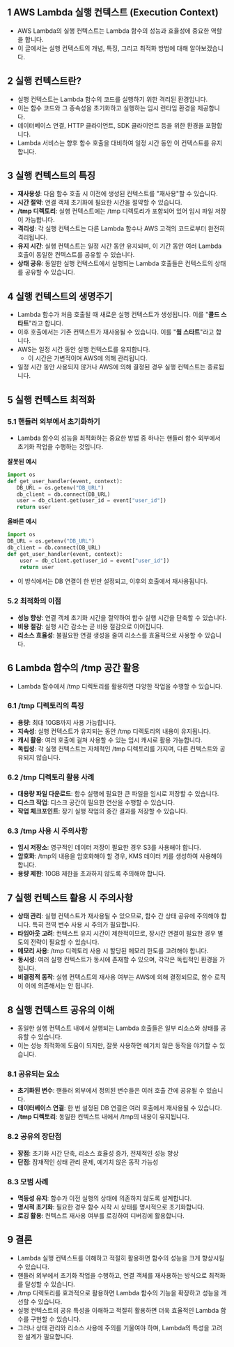 ## 1 AWS Lambda 실행 컨텍스트 (Execution Context)

- AWS Lambda의 실행 컨텍스트는 Lambda 함수의 성능과 효율성에 중요한 역할을 합니다.
- 이 글에서는 실행 컨텍스트의 개념, 특징, 그리고 최적화 방법에 대해 알아보겠습니다.



## 2 실행 컨텍스트란?

- 실행 컨텍스트는 Lambda 함수의 코드를 실행하기 위한 격리된 환경입니다.
- 이는 함수 코드와 그 종속성을 초기화하고 실행하는 임시 런타임 환경을 제공합니다.
- 데이터베이스 연결, HTTP 클라이언트, SDK 클라이언트 등을 위한 환경을 포함합니다.
- Lambda 서비스는 향후 함수 호출을 대비하여 일정 시간 동안 이 컨텍스트를 유지합니다.



## 3 실행 컨텍스트의 특징

- **재사용성**: 다음 함수 호출 시 이전에 생성된 컨텍스트를 "재사용"할 수 있습니다.
- **시간 절약**: 연결 객체 초기화에 필요한 시간을 절약할 수 있습니다.
- **/tmp 디렉토리**: 실행 컨텍스트에는 /tmp 디렉토리가 포함되어 있어 임시 파일 저장이 가능합니다.
- **격리성**: 각 실행 컨텍스트는 다른 Lambda 함수나 AWS 고객의 코드로부터 완전히 격리됩니다.
- **유지 시간**: 실행 컨텍스트는 일정 시간 동안 유지되며, 이 기간 동안 여러 Lambda 호출이 동일한 컨텍스트를 공유할 수 있습니다.
- **상태 공유**: 동일한 실행 컨텍스트에서 실행되는 Lambda 호출들은 컨텍스트의 상태를 공유할 수 있습니다.



## 4 실행 컨텍스트의 생명주기

- Lambda 함수가 처음 호출될 때 새로운 실행 컨텍스트가 생성됩니다. 이를 "**콜드 스타트**"라고 합니다.
- 이후 호출에서는 기존 컨텍스트가 재사용될 수 있습니다. 이를 "**웜 스타트**"라고 합니다.
- AWS는 일정 시간 동안 실행 컨텍스트를 유지합니다. 
	- 이 시간은 가변적이며 AWS에 의해 관리됩니다.
- 일정 시간 동안 사용되지 않거나 AWS에 의해 결정된 경우 실행 컨텍스트는 종료됩니다.



## 5 실행 컨텍스트 최적화

### 5.1 핸들러 외부에서 초기화하기

- Lambda 함수의 성능을 최적화하는 중요한 방법 중 하나는 핸들러 함수 외부에서 초기화 작업을 수행하는 것입니다.



**잘못된 예시**

```python
import os
def get_user_handler(event, context):
   DB_URL = os.getenv("DB_URL")
   db_client = db.connect(DB_URL)
   user = db_client.get(user_id = event["user_id"])
   return user
```

**올바른 예시**

```python
import os
DB_URL = os.getenv("DB_URL")
db_client = db.connect(DB_URL)
def get_user_handler(event, context):
    user = db_client.get(user_id = event["user_id"])
    return user
```

- 이 방식에서는 DB 연결이 한 번만 설정되고, 이후의 호출에서 재사용됩니다.



### 5.2 최적화의 이점

- **성능 향상**: 연결 객체 초기화 시간을 절약하여 함수 실행 시간을 단축할 수 있습니다.
- **비용 절감**: 실행 시간 감소는 곧 비용 절감으로 이어집니다.
- **리소스 효율성**: 불필요한 연결 생성을 줄여 리소스를 효율적으로 사용할 수 있습니다.



## 6 Lambda 함수의 /tmp 공간 활용

- Lambda 함수에서 /tmp 디렉토리를 활용하면 다양한 작업을 수행할 수 있습니다.



### 6.1 /tmp 디렉토리의 특징

- **용량**: 최대 10GB까지 사용 가능합니다.
- **지속성**: 실행 컨텍스트가 유지되는 동안 /tmp 디렉토리의 내용이 유지됩니다.
- **캐시 활용**: 여러 호출에 걸쳐 사용할 수 있는 임시 캐시로 활용 가능합니다.
- **독립성**: 각 실행 컨텍스트는 자체적인 /tmp 디렉토리를 가지며, 다른 컨텍스트와 공유되지 않습니다.



### 6.2 /tmp 디렉토리 활용 사례

- **대용량 파일 다운로드**: 함수 실행에 필요한 큰 파일을 임시로 저장할 수 있습니다.
- **디스크 작업**: 디스크 공간이 필요한 연산을 수행할 수 있습니다.
- **작업 체크포인트**: 장기 실행 작업의 중간 결과를 저장할 수 있습니다.



### 6.3 /tmp 사용 시 주의사항

- **임시 저장소**: 영구적인 데이터 저장이 필요한 경우 S3를 사용해야 합니다.
- **암호화**: /tmp의 내용을 암호화해야 할 경우, KMS 데이터 키를 생성하여 사용해야 합니다.
- **용량 제한**: 10GB 제한을 초과하지 않도록 주의해야 합니다.



## 7 실행 컨텍스트 활용 시 주의사항

- **상태 관리**: 실행 컨텍스트가 재사용될 수 있으므로, 함수 간 상태 공유에 주의해야 합니다. 특히 전역 변수 사용 시 주의가 필요합니다.
- **타임아웃 고려**: 컨텍스트 유지 시간이 제한적이므로, 장시간 연결이 필요한 경우 별도의 전략이 필요할 수 있습니다.
- **메모리 사용**: /tmp 디렉토리 사용 시 할당된 메모리 한도를 고려해야 합니다.
- **동시성**: 여러 실행 컨텍스트가 동시에 존재할 수 있으며, 각각은 독립적인 환경을 가집니다.
- **비결정적 동작**: 실행 컨텍스트의 재사용 여부는 AWS에 의해 결정되므로, 함수 로직이 이에 의존해서는 안 됩니다.



## 8 실행 컨텍스트 공유의 이해

- 동일한 실행 컨텍스트 내에서 실행되는 Lambda 호출들은 일부 리소스와 상태를 공유할 수 있습니다.
- 이는 성능 최적화에 도움이 되지만, 잘못 사용하면 예기치 않은 동작을 야기할 수 있습니다.



### 8.1 공유되는 요소

- **초기화된 변수**: 핸들러 외부에서 정의된 변수들은 여러 호출 간에 공유될 수 있습니다.
- **데이터베이스 연결**: 한 번 설정된 DB 연결은 여러 호출에서 재사용될 수 있습니다.
- **/tmp 디렉토리**: 동일한 컨텍스트 내에서 /tmp의 내용이 유지됩니다.



### 8.2 공유의 장단점

- **장점**: 초기화 시간 단축, 리소스 효율성 증가, 전체적인 성능 향상
- **단점**: 잠재적인 상태 관리 문제, 예기치 않은 동작 가능성



### 8.3 모범 사례

- **멱등성 유지**: 함수가 이전 실행의 상태에 의존하지 않도록 설계합니다.
- **명시적 초기화**: 필요한 경우 함수 시작 시 상태를 명시적으로 초기화합니다.
- **로깅 활용**: 컨텍스트 재사용 여부를 로깅하여 디버깅에 활용합니다.



## 9 결론

- Lambda 실행 컨텍스트를 이해하고 적절히 활용하면 함수의 성능을 크게 향상시킬 수 있습니다.
- 핸들러 외부에서 초기화 작업을 수행하고, 연결 객체를 재사용하는 방식으로 최적화를 달성할 수 있습니다.
- /tmp 디렉토리를 효과적으로 활용하면 Lambda 함수의 기능을 확장하고 성능을 개선할 수 있습니다.
- 실행 컨텍스트의 공유 특성을 이해하고 적절히 활용하면 더욱 효율적인 Lambda 함수를 구현할 수 있습니다.
- 그러나 상태 관리와 리소스 사용에 주의를 기울여야 하며, Lambda의 특성을 고려한 설계가 필요합니다.
